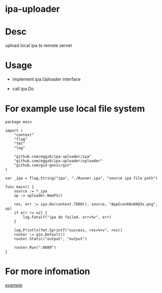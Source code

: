 # ipa-uploader

# Desc 

upload local ipa to remote server

# Usage

- implement ipa.Uploader interface

- call ipa.Do

# For example use local file system

```
package main

import (
	"context"
	"flag"
	"fmt"
	"log"

	"github.com/eggz6/ipa-uploader/ipa"
	"github.com/eggz6/ipa-uploader/uploader"
	"github.com/gin-gonic/gin"
)

var _ipa = flag.String("ipa", "./Runner.ipa", "source ipa file path")

func main() {
	source := *_ipa
	up := uploader.NewFS()

	res, err := ipa.Do(context.TODO(), source, "AppIcon60x60@3x.png", up)
	if err != nil {
		log.Fatalf("ipa do failed. err=%v", err)
	}

	log.Println(fmt.Sprintf("success, res=%+v", res))
	router := gin.Default()
	router.Static("output", "output")

	router.Run(":8080")
}

```

# For more infomation
[example]("https://github.com/eggz6/ipa-uploader/tree/master/example")


